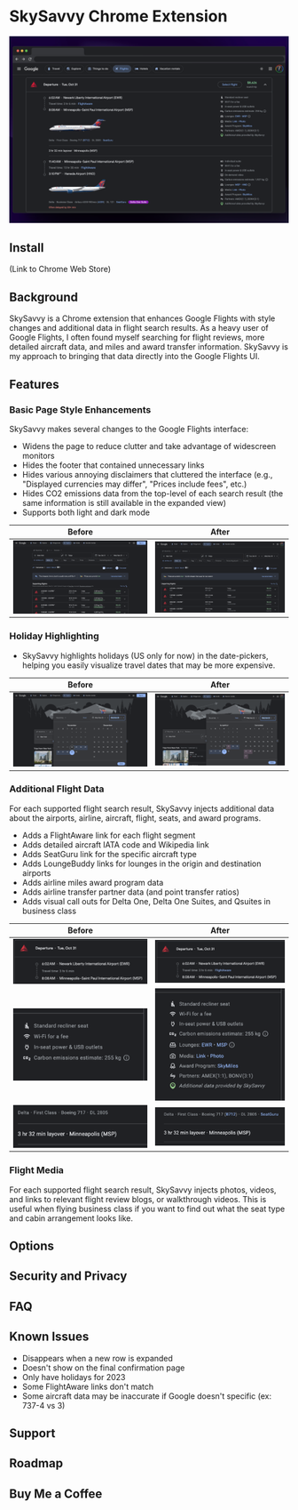 # SkySavvy Chrome Extension

<img src="img/screenshot.png" alt="SkySavvy screenshot" />

## Install

(Link to Chrome Web Store)

## Background

SkySavvy is a Chrome extension that enhances Google Flights with style changes and additional data in flight search results. As a heavy user of Google Flights, I often found myself searching for flight reviews, more detailed aircraft data, and miles and award transfer information. SkySavvy is my approach to bringing that data directly into the Google Flights UI.

## Features

### Basic Page Style Enhancements
SkySavvy makes several changes to the Google Flights interface:

* Widens the page to reduce clutter and take advantage of widescreen monitors
* Hides the footer that contained unnecessary links
* Hides various annoying disclaimers that cluttered the interface (e.g., "Displayed currencies may differ", "Prices include fees", etc.)
* Hides CO2 emissions data from the top-level of each search result (the same information is still available in the expanded view)
* Supports both light and dark mode

| Before | After |
|--------|-------|
| <img src="img/style-before.png" />   | <img src="img/style-after.png" alt="SkySavvy screenshot" />  |

### Holiday Highlighting

* SkySavvy highlights holidays (US only for now) in the date-pickers, helping you easily visualize travel dates that may be more expensive.

| Before | After |
|--------|-------|
| <img src="img/holiday-before.png" />   | <img src="img/holiday-after.png" alt="SkySavvy screenshot" />  |

### Additional Flight Data
For each supported flight search result, SkySavvy injects additional data about the airports, airline, aircraft, flight, seats, and award programs.

* Adds a FlightAware link for each flight segment
* Adds detailed aircraft IATA code and Wikipedia link
* Adds SeatGuru link for the specific aircraft type
* Adds LoungeBuddy links for lounges in the origin and destination airports
* Adds airline miles award program data
* Adds airline transfer partner data (and point transfer ratios)
* Adds visual call outs for Delta One, Delta One Suites, and Qsuites in business class

| Before | After |
|--------|-------|
| <img src="img/flight-before.png" />   | <img src="img/flight-after.png" alt="SkySavvy screenshot" />  |
| <img src="img/details-before.png" />   | <img src="img/details-after.png" alt="SkySavvy screenshot" />  |
| <img src="img/aircraft-before.png" />   | <img src="img/aircraft-after.png" alt="SkySavvy screenshot" />  |

### Flight Media
For each supported flight search result, SkySavvy injects photos, videos, and links to relevant flight review blogs, or walkthrough videos. This is useful when flying business class if you want to find out what the seat type and cabin arrangement looks like.


## Options

## Security and Privacy

## FAQ

## Known Issues
* Disappears when a new row is expanded
* Doesn't show on the final confirmation page
* Only have holidays for 2023
* Some FlightAware links don't match
* Some aircraft data may be inaccurate if Google doesn't specific (ex: 737-4 vs 3)


## Support

## Roadmap

## Buy Me a Coffee